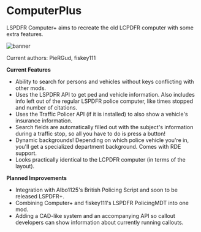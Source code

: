 # ComputerPlus
LSPDFR Computer+ aims to recreate the old LCPDFR computer with some extra features.

![banner](http://i.imgur.com/Ihf8uiE.png)

Current authors: PieRGud, fiskey111

**Current Features**
- Ability to search for persons and vehicles without keys conflicting with other mods.
- Uses the LSPDFR API to get ped and vehicle information. Also includes info left out of the regular LSPDFR police computer, like times stopped and number of citations.
- Uses the Traffic Policer API (if it is installed) to also show a vehicle's insurance information.
- Search fields are automatically filled out with the subject's information during a traffic stop, so all you have to do is press a button!
- Dynamic backgrounds! Depending on which police vehicle you're in, you'll get a specialized department background. Comes with RDE support.
- Looks practically identical to the LCPDFR computer (in terms of the layout).

**Planned Improvements**
- Integration with Albo1125's British Policing Script and soon to be released LSPDFR+.
- Combining Computer+ and fiskey111's LSPDFR PolicingMDT into one mod.
- Adding a CAD-like system and an accompanying API so callout developers can show information about currently running callouts.

